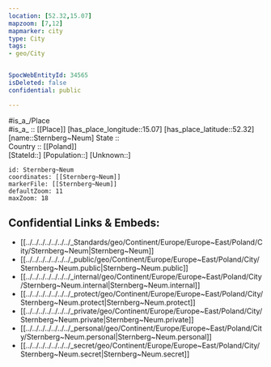 ```yaml
---
location: [52.32,15.07] 
mapzoom: [7,12] 
mapmarker: city 
type: City
tags:
- geo/City


SpocWebEntityId: 34565
isDeleted: false
confidential: public

---
```

#is_a_/Place  
#is_a_ :: [[Place]] 
[has_place_longitude::15.07] 
[has_place_latitude::52.32] 
[name::Sternberg~Neum] 
State ::  
Country :: [[Poland]]  
[StateId::] 
[Population::] 
[Unknown::] 


```leaflet
id: Sternberg~Neum
coordinates: [[Sternberg~Neum]] 
markerFile: [[Sternberg~Neum]] 
defaultZoom: 11 
maxZoom: 18
```


## Confidential Links & Embeds: 
- [[../../../../../../../_Standards/geo/Continent/Europe/Europe~East/Poland/City/Sternberg~Neum|Sternberg~Neum]] 
- [[../../../../../../../_public/geo/Continent/Europe/Europe~East/Poland/City/Sternberg~Neum.public|Sternberg~Neum.public]] 
- [[../../../../../../../_internal/geo/Continent/Europe/Europe~East/Poland/City/Sternberg~Neum.internal|Sternberg~Neum.internal]] 
- [[../../../../../../../_protect/geo/Continent/Europe/Europe~East/Poland/City/Sternberg~Neum.protect|Sternberg~Neum.protect]] 
- [[../../../../../../../_private/geo/Continent/Europe/Europe~East/Poland/City/Sternberg~Neum.private|Sternberg~Neum.private]] 
- [[../../../../../../../_personal/geo/Continent/Europe/Europe~East/Poland/City/Sternberg~Neum.personal|Sternberg~Neum.personal]] 
- [[../../../../../../../_secret/geo/Continent/Europe/Europe~East/Poland/City/Sternberg~Neum.secret|Sternberg~Neum.secret]] 
